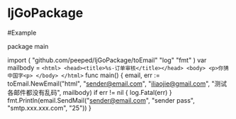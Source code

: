 # ljGoPackage

#Example

package main

import (
	"github.com/peeped/ljGoPackage/toEmail"
	"log"
	"fmt"
)
var mailbody = `<html>
				<head><title>%s-订单审核</title></head>
				<body>
				<p>你猜中国字<p>
				</body>
				</html>`
func main() {
	email, err := toEmail.NewEmail("html", "sender@email.com", "iliaojie@gmail.com", "测试各邮件都没有乱码", mailbody)
	if err != nil {
		log.Fatal(err)
	}
	fmt.Println(email.SendMail("sender@email.com", "sender pass", "smtp.xxx.xxx.com", "25"))
}
